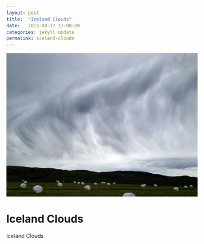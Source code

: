```yaml
---
layout: post
title:  "Iceland Clouds"
date:   2013-08-17 13:00:00
categories: jekyll update
permalink: iceland-clouds
---
```


![Iceland Clouds](/img/iceland-clouds_mini.jpg)

Iceland Clouds
==============

Iceland Clouds
